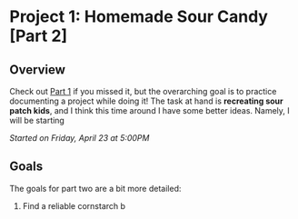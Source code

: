 # Project 1: Homemade Sour Candy [Part 2]

## Overview
Check out [Part 1](https://github.com/briantanabe/project-log/blob/master/projects/sour%20candy/Sour%20Candy%20Part%201.md) if you missed it, but the overarching goal is to practice documenting a project while doing it! The task at hand is **recreating sour patch kids**, and I think this time around I have some better ideas. Namely, I will be starting 



*Started on Friday, April 23 at 5:00PM*

## Goals
The goals for part two are a bit more detailed:
1. Find a reliable cornstarch b
<!--stackedit_data:
eyJoaXN0b3J5IjpbMzQ5NDA1NDAzXX0=
-->